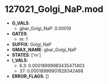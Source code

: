 # 127021_Golgi_NaP.mod

- **G_VALS**:
  - gbar_Golgi_NaP: 0.00019
- **GATES**:
  - m: 1
- **SUFFIX**: Golgi_NaP
- **GMAX_NAME**: gbar_Golgi_NaP
- **STATES**: ['m']
- **I_VALS**:
  - 6.3: 0.00018999983435471403
  - 37: 0.00018999901828342468
- **ERROR_FLAGS**: []
